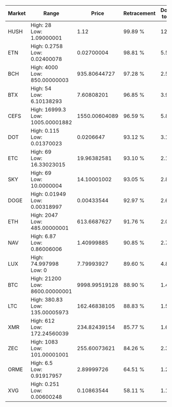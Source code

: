 | Market | Range | Price| Retracement | Doubles to 50% |
| --- | --- | --- | --- | --- |
| HUSH | High: 28<br />Low: 1.09000001 | 1.12 | 99.89 % | 12.99 |
| ETN | High: 0.2758<br />Low: 0.02400078 | 0.02700004 | 98.81 % | 5.55 |
| BCH | High: 4000<br />Low: 850.00000003 | 935.80644727 | 97.28 % | 2.59 |
| BTX | High: 54<br />Low: 6.10138293 | 7.60808201 | 96.85 % | 3.95 |
| CEFS | High: 16999.3<br />Low: 1005.00001882 | 1550.00604089 | 96.59 % | 5.81 |
| DOT | High: 0.115<br />Low: 0.01370023 | 0.0206647 | 93.12 % | 3.11 |
| ETC | High: 69<br />Low: 16.33023015 | 19.96382581 | 93.10 % | 2.14 |
| SKY | High: 69<br />Low: 10.0000004 | 14.10001002 | 93.05 % | 2.80 |
| DOGE | High: 0.01949<br />Low: 0.00318997 | 0.00433544 | 92.97 % | 2.62 |
| ETH | High: 2047<br />Low: 485.00000001 | 613.6687627 | 91.76 % | 2.06 |
| NAV | High: 6.87<br />Low: 0.86006006 | 1.40999885 | 90.85 % | 2.74 |
| LUX | High: 74.997998<br />Low: 0 | 7.79993927 | 89.60 % | 4.81 |
| BTC | High: 21200<br />Low: 8600.00000001 | 9998.99519128 | 88.90 % | 1.49 |
| LTC | High: 380.83<br />Low: 135.00005973 | 162.46838105 | 88.83 % | 1.59 |
| XMR | High: 612<br />Low: 172.24560039 | 234.82439154 | 85.77 % | 1.67 |
| ZEC | High: 1083<br />Low: 101.00001001 | 255.60073621 | 84.26 % | 2.32 |
| ORME | High: 6.5<br />Low: 0.91917957 | 2.89999726 | 64.51 % | 1.28 |
| XVG | High: 0.251<br />Low: 0.00600248 | 0.10863544 | 58.11 % | 1.18 |
